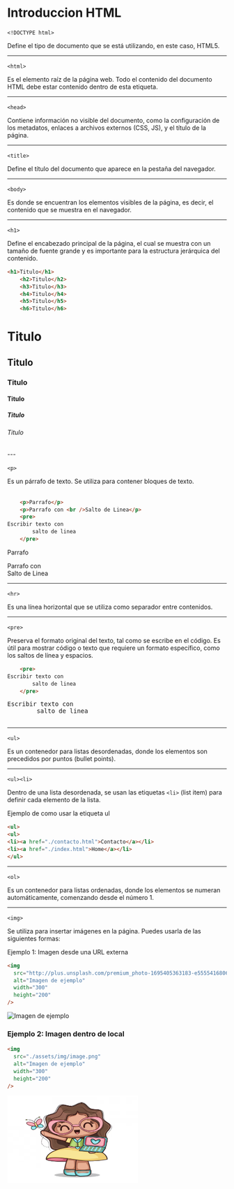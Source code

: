  # Introduccion HTML
 `<!DOCTYPE html>`

Define el tipo de documento que se está utilizando, en este caso, HTML5.

---

`<html>`

Es el elemento raíz de la página web. Todo el contenido del documento HTML debe estar contenido dentro de esta etiqueta.

---

 `<head>`

Contiene información no visible del documento, como la configuración de los metadatos, enlaces a archivos externos (CSS, JS), y el título de la página.

---

 `<title>`

Define el título del documento que aparece en la pestaña del navegador.

---

 `<body>`

Es donde se encuentran los elementos visibles de la página, es decir, el contenido que se muestra en el navegador.

---

 `<h1>`

Define el encabezado principal de la página, el cual se muestra con un tamaño de fuente grande y es importante para la estructura jerárquica del contenido.

```html
<h1>Titulo</h1>
    <h2>Titulo</h2>
    <h3>Titulo</h3>
    <h4>Titulo</h4>
    <h5>Titulo</h5>
    <h6>Titulo</h6>

```
<h1>Titulo</h1>
    <h2>Titulo</h2>
    <h3>Titulo</h3>
    <h4>Titulo</h4>
    <h5>Titulo</h5>
    <h6>Titulo</h6>
---

 `<p>`

Es un párrafo de texto. Se utiliza para contener bloques de texto.
```html

    <p>Parrafo</p>
    <p>Parrafo con <br />Salto de Linea</p>
    <pre>
Escribir texto con
        salto de linea
    </pre>
```
 <p>Parrafo</p>
    <p>Parrafo con <br />Salto de Linea</p>
   
---

`<hr>`

Es una línea horizontal que se utiliza como separador entre contenidos.

---

`<pre>`

Preserva el formato original del texto, tal como se escribe en el código. Es útil para mostrar código o texto que requiere un formato específico, como los saltos de línea y espacios.

```html
    <pre>
Escribir texto con
        salto de linea
    </pre>
```
 <pre>
Escribir texto con
        salto de linea
    </pre>
---

 `<ul>`

Es un contenedor para listas desordenadas, donde los elementos son precedidos por puntos (bullet points).

---

 `<ul><li>`

Dentro de una lista desordenada, se usan las etiquetas `<li>` (list item) para definir cada elemento de la lista.

 Ejemplo de como usar la etiqueta ul

```html
<ul>
<ul>
<li><a href="./contacto.html">Contacto</a></li>
<li><a href="./index.html">Home</a></li>
</ul>
```

---

 `<ol>`

Es un contenedor para listas ordenadas, donde los elementos se numeran automáticamente, comenzando desde el número 1.

---

 `<img>`

Se utiliza para insertar imágenes en la página. Puedes usarla de las siguientes formas:

Ejemplo 1: Imagen desde una URL externa

```html
<img
  src="http://plus.unsplash.com/premium_photo-1695405363183-e55554168063?fm=jpg&q=60&w=3000&ixlib=rb-4.1.0&ixid=M3wxMjA3fDB8MHxzZWFyY2h8MXx8aW1hZ2VuJTIwZGlnaXRhbHxlbnwwfHwwfHx8MA%3D%3D"
  alt="Imagen de ejemplo"
  width="300"
  height="200"
/>
```

<img src="http://plus.unsplash.com/premium_photo-1695405363183-e55554168063?fm=jpg&q=60&w=3000&ixlib=rb-4.1.0&ixid=M3wxMjA3fDB8MHxzZWFyY2h8MXx8aW1hZ2VuJTIwZGlnaXRhbHxlbnwwfHwwfHx8MA%3D%3D" alt="Imagen de ejemplo" width="300" height="200" />

### Ejemplo 2: Imagen dentro de local

```html
<img
  src="./assets/img/image.png"
  alt="Imagen de ejemplo"
  width="300"
  height="200"
/>
```

<img src="./assets/img/image.png" alt="Imagen de ejemplo" width="300" height="200" />
